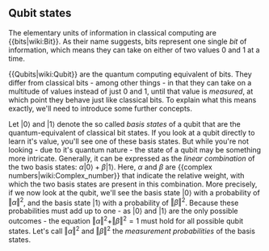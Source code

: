 ## Qubit states

The elementary units of information in classical computing are {{bits|wiki:Bit}}. As their name suggests, bits represent one single *bit* of information, which means they can take on either of two values $0$ and $1$ at a time.

{{Qubits|wiki:Qubit}} are the quantum computing equivalent of bits. They differ from classical bits - among other things - in that they can take on a multitude of values instead of just $0$ and $1$, until that value is *measured*, at which point they behave just like classical bits. To explain what this means exactly, we'll need to introduce some further concepts.

Let $|0\rangle$ and $|1\rangle$ denote the so called *basis states* of a qubit that are the quantum-equivalent of classical bit states. If you look at a qubit directly to learn it's value, you'll see one of these basis states. But while you're not looking - due to it's quantum nature - the state of a qubit may be something more intricate. Generally, it can be expressed as the *linear combination* of the two basis states: $\alpha |0\rangle + \beta |1\rangle$. Here, $\alpha$ and $\beta$ are {{complex numbers|wiki:Complex_number}} that indicate the relative weight, with which the two basis states are present in this combination. More precisely, if we now look at the qubit, we'll see the basis state $|0\rangle$ with a probability of $\Vert{\alpha}\Vert^2$, and the basis state $|1\rangle$ with a probability of $\Vert{\beta}\Vert^2$. Because these probabilities must add up to one - as $|0\rangle$ and $|1\rangle$ are the only possible outcomes - the equation $\Vert{\alpha}\Vert^2 + \Vert{\beta}\Vert^2 = 1$ must hold for all possible qubit states. Let's call $\Vert{\alpha}\Vert^2$ and $\Vert{\beta}\Vert^2$ the *measurement probabilities* of the basis states.

<!-- TODO introduce the interactivity -->